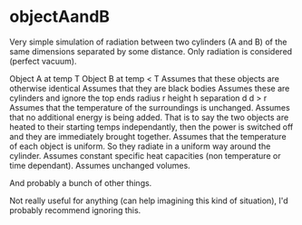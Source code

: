 # objectAandB
Very simple simulation of radiation between two cylinders (A and B) of the same dimensions separated by some distance.
Only radiation is considered (perfect vacuum).

Object A at temp T
Object B at temp < T
Assumes that these objects are otherwise identical
Assumes that they are black bodies
Assumes these are cylinders and ignore the top ends
  radius r
  height h
  separation d
  d > r
Assumes that the temperature of the surroundings is unchanged.
Assumes that no additional energy is being added.
  That is to say the two objects are heated to their starting temps
  independantly, then the power is switched off and they are
  immediately brought together.
Assumes that the temperature of each object is uniform.
  So they radiate in a uniform way around the cylinder.
Assumes constant specific heat capacities (non temperature or time dependant).
Assumes unchanged volumes.

And probably a bunch of other things.

Not really useful for anything (can help imagining this kind of situation), I'd probably recommend ignoring this.
